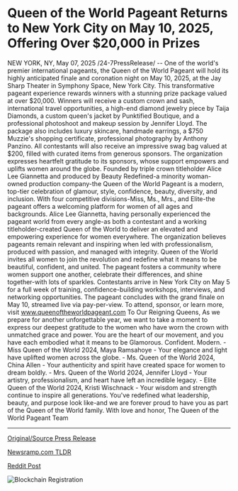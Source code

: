 # Queen of the World Pageant Returns to New York City on May 10, 2025, Offering Over $20,000 in Prizes

NEW YORK, NY, May 07, 2025 /24-7PressRelease/ -- One of the world's premier international pageants, the Queen of the World Pageant will hold its highly anticipated finale and coronation night on May 10, 2025, at the Jay Sharp Theater in Symphony Space, New York City.  This transformative pageant experience rewards winners with a stunning prize package valued at over $20,000. Winners will receive a custom crown and sash, international travel opportunities, a high-end diamond jewelry piece by Taija Diamonds, a custom queen's jacket by Punktified Boutique, and a professional photoshoot and makeup session by Jennifer Lloyd. The package also includes luxury skincare, handmade earrings, a $750 Muzzie's shopping certificate, professional photography by Anthony Panzino.  All contestants will also receive an impressive swag bag valued at $200, filled with curated items from generous sponsors. The organization expresses heartfelt gratitude to its sponsors, whose support empowers and uplifts women around the globe.  Founded by triple crown titleholder Alice Lee Giannetta and produced by Beauty Redefined-a minority woman-owned production company-the Queen of the World Pageant is a modern, top-tier celebration of glamour, style, confidence, beauty, diversity, and inclusion. With four competitive divisions-Miss, Ms., Mrs., and Elite-the pageant offers a welcoming platform for women of all ages and backgrounds.  Alice Lee Giannetta, having personally experienced the pageant world from every angle-as both a contestant and a working titleholder-created Queen of the World to deliver an elevated and empowering experience for women everywhere. The organization believes pageants remain relevant and inspiring when led with professionalism, produced with passion, and managed with integrity.  Queen of the World invites all women to join the revolution and redefine what it means to be beautiful, confident, and united. The pageant fosters a community where women support one another, celebrate their differences, and shine together-with lots of sparkles.  Contestants arrive in New York City on May 5 for a full week of training, confidence-building workshops, interviews, and networking opportunities. The pageant concludes with the grand finale on May 10, streamed live via pay-per-view.  To attend, sponsor, or learn more, visit www.queenoftheworldpageant.com  To Our Reigning Queens, As we prepare for another unforgettable year, we want to take a moment to express our deepest gratitude to the women who have worn the crown with unmatched grace and power. You are the heart of our movement, and you have each embodied what it means to be Glamorous. Confident. Modern. - Miss Queen of the World 2024, Maya Ramsahoye - Your elegance and light have uplifted women across the globe. - Ms. Queen of the World 2024, China Allen - Your authenticity and spirit have created space for women to dream boldly. - Mrs. Queen of the World 2024, Jennifer Lloyd - Your artistry, professionalism, and heart have left an incredible legacy. - Elite Queen of the World 2024, Kristi Wischnack - Your wisdom and strength continue to inspire all generations.  You've redefined what leadership, beauty, and purpose look like-and we are forever proud to have you as part of the Queen of the World family.  With love and honor, The Queen of the World Pageant Team 

---

[Original/Source Press Release](https://www.24-7pressrelease.com/press-release/522526/queen-of-the-world-pageant-returns-to-new-york-city-on-may-10-2025-offering-over-20000-in-prizes)
                    

[Newsramp.com TLDR](https://newsramp.com/curated-news/queen-of-the-world-pageant-set-for-grand-finale-in-new-york-city/60c4393721b1ababa7b7d09f3b111eb1) 

 



[Reddit Post](https://www.reddit.com/r/AwardsAndRecognition/comments/1kgrcsz/queen_of_the_world_pageant_set_for_grand_finale/) 



![Blockchain Registration](https://cdn.newsramp.app/24-7PressRelease/qrcode/255/7/taroYh59.webp)